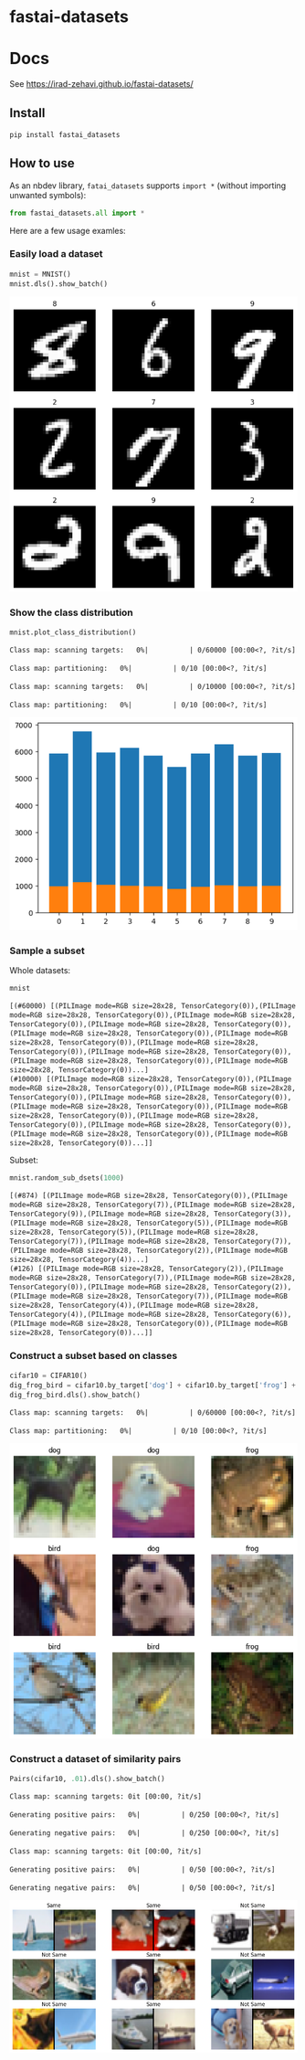 fastai-datasets
================

<!-- WARNING: THIS FILE WAS AUTOGENERATED! DO NOT EDIT! -->

# Docs

See https://irad-zehavi.github.io/fastai-datasets/

## Install

``` sh
pip install fastai_datasets
```

## How to use

As an nbdev library, `fatai_datasets` supports `import *` (without
importing unwanted symbols):

``` python
from fastai_datasets.all import *
```

Here are a few usage examles:

### Easily load a dataset

``` python
mnist = MNIST()
mnist.dls().show_batch()
```

![](index_files/figure-commonmark/cell-3-output-1.png)

### Show the class distribution

``` python
mnist.plot_class_distribution()
```

    Class map: scanning targets:   0%|          | 0/60000 [00:00<?, ?it/s]

    Class map: partitioning:   0%|          | 0/10 [00:00<?, ?it/s]

    Class map: scanning targets:   0%|          | 0/10000 [00:00<?, ?it/s]

    Class map: partitioning:   0%|          | 0/10 [00:00<?, ?it/s]

![](index_files/figure-commonmark/cell-4-output-5.png)

### Sample a subset

Whole datasets:

``` python
mnist
```

    [(#60000) [(PILImage mode=RGB size=28x28, TensorCategory(0)),(PILImage mode=RGB size=28x28, TensorCategory(0)),(PILImage mode=RGB size=28x28, TensorCategory(0)),(PILImage mode=RGB size=28x28, TensorCategory(0)),(PILImage mode=RGB size=28x28, TensorCategory(0)),(PILImage mode=RGB size=28x28, TensorCategory(0)),(PILImage mode=RGB size=28x28, TensorCategory(0)),(PILImage mode=RGB size=28x28, TensorCategory(0)),(PILImage mode=RGB size=28x28, TensorCategory(0)),(PILImage mode=RGB size=28x28, TensorCategory(0))...]
    (#10000) [(PILImage mode=RGB size=28x28, TensorCategory(0)),(PILImage mode=RGB size=28x28, TensorCategory(0)),(PILImage mode=RGB size=28x28, TensorCategory(0)),(PILImage mode=RGB size=28x28, TensorCategory(0)),(PILImage mode=RGB size=28x28, TensorCategory(0)),(PILImage mode=RGB size=28x28, TensorCategory(0)),(PILImage mode=RGB size=28x28, TensorCategory(0)),(PILImage mode=RGB size=28x28, TensorCategory(0)),(PILImage mode=RGB size=28x28, TensorCategory(0)),(PILImage mode=RGB size=28x28, TensorCategory(0))...]]

Subset:

``` python
mnist.random_sub_dsets(1000)
```

    [(#874) [(PILImage mode=RGB size=28x28, TensorCategory(0)),(PILImage mode=RGB size=28x28, TensorCategory(7)),(PILImage mode=RGB size=28x28, TensorCategory(9)),(PILImage mode=RGB size=28x28, TensorCategory(3)),(PILImage mode=RGB size=28x28, TensorCategory(5)),(PILImage mode=RGB size=28x28, TensorCategory(5)),(PILImage mode=RGB size=28x28, TensorCategory(7)),(PILImage mode=RGB size=28x28, TensorCategory(7)),(PILImage mode=RGB size=28x28, TensorCategory(2)),(PILImage mode=RGB size=28x28, TensorCategory(4))...]
    (#126) [(PILImage mode=RGB size=28x28, TensorCategory(2)),(PILImage mode=RGB size=28x28, TensorCategory(7)),(PILImage mode=RGB size=28x28, TensorCategory(0)),(PILImage mode=RGB size=28x28, TensorCategory(2)),(PILImage mode=RGB size=28x28, TensorCategory(7)),(PILImage mode=RGB size=28x28, TensorCategory(4)),(PILImage mode=RGB size=28x28, TensorCategory(4)),(PILImage mode=RGB size=28x28, TensorCategory(6)),(PILImage mode=RGB size=28x28, TensorCategory(0)),(PILImage mode=RGB size=28x28, TensorCategory(0))...]]

### Construct a subset based on classes

``` python
cifar10 = CIFAR10()
dig_frog_bird = cifar10.by_target['dog'] + cifar10.by_target['frog'] + cifar10.by_target['bird']
dig_frog_bird.dls().show_batch()
```

    Class map: scanning targets:   0%|          | 0/60000 [00:00<?, ?it/s]

    Class map: partitioning:   0%|          | 0/10 [00:00<?, ?it/s]

![](index_files/figure-commonmark/cell-7-output-3.png)

### Construct a dataset of similarity pairs

``` python
Pairs(cifar10, .01).dls().show_batch()
```

    Class map: scanning targets: 0it [00:00, ?it/s]

    Generating positive pairs:   0%|          | 0/250 [00:00<?, ?it/s]

    Generating negative pairs:   0%|          | 0/250 [00:00<?, ?it/s]

    Class map: scanning targets: 0it [00:00, ?it/s]

    Generating positive pairs:   0%|          | 0/50 [00:00<?, ?it/s]

    Generating negative pairs:   0%|          | 0/50 [00:00<?, ?it/s]

![](index_files/figure-commonmark/cell-8-output-7.png)

